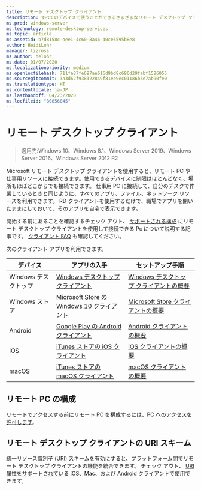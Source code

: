 ```yaml
---
title: リモート デスクトップ クライアント
description: すべてのデバイスで使うことができるさまざまなリモート デスクトップ クライアントについて説明します
ms.prod: windows-server
ms.technology: remote-desktop-services
ms.topic: article
ms.assetid: b7d8158c-aee1-4c60-8a46-40ce5595b8e8
author: HeidiLohr
manager: lizross
ms.author: helohr
ms.date: 01/07/2020
ms.localizationpriority: medium
ms.openlocfilehash: 711fa87fe697ae616d9bd8c696d29fabf1586055
ms.sourcegitcommit: 3a3d62f938322849f81ee9ec01186b3e7ab90fe0
ms.translationtype: HT
ms.contentlocale: ja-JP
ms.lasthandoff: 04/23/2020
ms.locfileid: "80856045"
---
```

# <a name="remote-desktop-clients"></a>リモート デスクトップ クライアント

>適用先:Windows 10、Windows 8.1、Windows Server 2019、Windows Server 2016、Windows Server 2012 R2

Microsoft リモート デスクトップ クライアントを使用すると、リモート PC や仕事用リソースに接続できます。使用できるデバイスに制限はほとんどなく、場所もほぼどこからでも接続できます。 仕事用 PC に接続して、自分のデスクで作業しているときと同じように、すべてのアプリ、ファイル、ネットワーク リソースを利用できます。 RD クライアントを使用するだけで、職場でアプリを開いたままにしておいて、そのアプリを自宅で表示できます。

開始する前にあることを確認するチェック アウト、 [サポートされる構成](remote-desktop-supported-config.md) にリモート デスクトップ クライアントを使用して接続できる Pc について説明する記事です。 [クライアント FAQ](remote-desktop-client-faq.md) も確認してください。

次のクライアント アプリを利用できます。

| デバイス          | アプリの入手                                                                                                  | セットアップ手順                                                                |
|-----------------|-----------------------------------------------------------------------------------------------------------------|-----------------------------------------------------------------------------------|
| Windows デスクトップ | [Windows デスクトップ クライアント](windowsdesktop.md#install-the-client)                                               | [Windows デスクトップ クライアントの概要](windowsdesktop.md) |
| Windows ストア   | [Microsoft Store の Windows 10 クライアント](https://go.microsoft.com/fwlink/?LinkID=616709)                   | [Microsoft Store クライアントの概要](windows.md)          |
| Android         | [Google Play の Android クライアント](https://play.google.com/store/apps/details?id=com.microsoft.rdc.android)     | [Android クライアントの概要](remote-desktop-android.md) |
| iOS             | [iTunes ストアの iOS クライアント](https://itunes.apple.com/app/microsoft-remote-desktop/id714464092?mt=8)     | [iOS クライアントの概要](remote-desktop-ios.md)         |
| macOS           | [iTunes ストアの macOS クライアント](https://itunes.apple.com/app/microsoft-remote-desktop/id1295203466?mt=12) | [macOS クライアントの概要](remote-desktop-mac.md)       |

## <a name="configuring-the-remote-pc"></a>リモート PC の構成

リモートでアクセスする前にリモート PC を構成するには、[PC へのアクセスを許可します](remote-desktop-allow-access.md)。

## <a name="remote-desktop-client-uri-scheme"></a>リモート デスクトップ クライアントの URI スキーム

統一リソース識別子 (URI) スキームを有効にすると、プラットフォーム間でリモート デスクトップ クライアントの機能を統合できます。 チェック アウト、 [URI 属性をサポートされている](remote-desktop-uri.md) iOS、Mac、および Android クライアントで使用できます。

